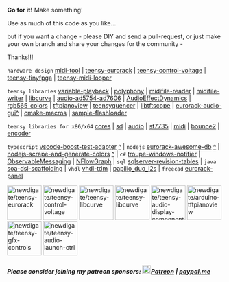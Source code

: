 **Go for it!** Make something! 

Use as much of this code as you like... 

but if you want a change - please DIY and send a pull-request, or just make your own branch and share your changes for the community - 

Thanks!!!

```hardware design```
[midi-tool](https://github.com/newdigate/samd21g-midi-tool)
|
[teensy-eurorack](https://github.com/newdigate/teensy-eurorack)
|
[teensy-control-voltage](https://github.com/newdigate/teensy-control-voltage)
|
[teensy-tinyfpga](https://github.com/newdigate/teensy-tinyfpga)
|
[teensy-midi-looper](https://github.com/newdigate/teensy-midi-looper)

```teensy libraries``` 
[variable-playback](https://github.com/newdigate/teensy-variable-playback)
|
[polyphony](https://github.com/newdigate/teensy-polyphony)
|
[midifile-reader](https://github.com/newdigate/midi-smf-reader)
|
[midifile-writer](https://github.com/newdigate/midi-smf-writer)
|
[libcurve](https://github.com/newdigate/teensy-libcurve)
|
[audio-ad5754-ad7606](https://github.com/newdigate/teensy-audio-ad5754-ad7606)
|
[AudioEffectDynamics](https://github.com/newdigate/AudioEffectDynamics)
|
[rgb565_colors](https://github.com/newdigate/rgb565_colors)
|
[tftpianoview](https://github.com/newdigate/arduino-tftpianoview)
|
[teensyquencer](https://github.com/newdigate/teensy-quencer)
|
[libtftscope](https://github.com/newdigate/teensy-audio-libtftscope)
|
[eurorack-audio-gui](https://github.com/newdigate/teensy-eurorack-audio-gui/)[^](https://newdigate.github.io/teensy-eurorack-audio-gui)
|
[cmake-macros](https://github.com/newdigate/teensy-cmake-macros)
|
[sample-flashloader](https://github.com/newdigate/teensy-sample-flashloader)

```teensy libraries for x86/x64```
[cores](https://github.com/newdigate/teensy-x86-stubs)
|
[sd](https://github.com/newdigate/teensy-x86-sd-stubs)
|
[audio](https://github.com/newdigate/teensy-audio-x86-stubs)
|
[st7735](https://github.com/newdigate/teensy-st7735-linux-stubs)
|
[midi](https://github.com/newdigate/teensy-x86-midi-stubs)
|
[bounce2](https://github.com/newdigate/teensy-x86-bounce2-stubs)
|
[encoder](https://github.com/newdigate/teensy-x86-encoder-stubs)

```typescript```
[vscode-boost-test-adapter](https://github.com/newdigate/vscode-boost-test-adapter) [^](https://marketplace.visualstudio.com/items?itemName=NicNewdigate.boost-test-adapter-debug)
|
```nodejs``` 
[eurorack-awesome-db](https://github.com/newdigate/eurorack-awesome-db) [^](https://github.com/newdigate/eurorack-awesome)
|
[nodejs-scrape-and-generate-colors](https://github.com/newdigate/nodejs-scrape-and-generate-colors) [^](https://github.com/newdigate/rgb565_colors)
|
```c#```
[troupe-windows-notifier](https://github.com/newdigate/troupe-windows-notifier)
|
[ObservableMessaging](https://github.com/newdigate/ObservableMessaging)
|
[NFlowGraph](https://github.com/newdigate/NFlowGraph)
|
```sql```
[sqlserver-revision-tables](https://github.com/newdigate/sqlserver-revision-tables)
|
```java```
[soa-dsl-scaffolding](https://github.com/newdigate/soa-dsl-scaffolding)
|
```vhdl```
[vhdl-tdm](https://github.com/newdigate/vhdl-tdm)
|
[papilio_duo_i2s](https://github.com/newdigate/papilio_duo_i2s)
|
```freecad```
[eurorack-panel](https://github.com/newdigate/freecad-eurorack-panel)

<a href='///github.com/newdigate/teensy-eurorack'><img src='https://github.com/newdigate/teensy-eurorack/raw/master/hardware/images/teensy-eurorack.svg' height='80px' title='newdigate/teensy-eurorack'/></a>       <a href='///github.com/newdigate/teensy-control-voltage'><img src='https://github.com/newdigate/teensy-control-voltage/raw/master/docs/teensy-control-voltage.svg' height='80px' title='newdigate/teensy-control-voltage'/></a>         <a href='///github.com/newdigate/teensy-libcurve'><img src='https://github.com/newdigate/teensy-libcurve/raw/main/docs/curves.gif' height='80px' title='newdigate/teensy-libcurve'/></a>     <a href='///github.com/newdigate/teensy-libcurve'><img src='https://github.com/newdigate/teensy-libcurve/raw/main/docs/curves-heart.gif' height='80px' title='newdigate/teensy-libcurve'/></a>       <a href='///github.com/newdigate/teensy-audio-display-components'><img src='https://github.com/newdigate/teensy-audio-display-components/raw/main/docs/multiple_example.gif' height='80px' title='newdigate/teensy-audio-display-components'/></a>        <a href='///github.com/newdigate/arduino-tftpianoview'><img src='https://github.com/newdigate/arduino-tftpianoview/raw/master/docs/arduino-tftpianoview.gif' height='80px' title='newdigate/arduino-tftpianoview'/></a>
<a href='///github.com/newdigate/teensy-gfx-controls'><img src='https://github.com/newdigate/teensy-gfx-controls/raw/main/docs/scene_menus.gif' height='80px' title='newdigate/teensy-gfx-controls'/></a> <a href='https://github.com/newdigate/teensy-audio-launch-ctrl/tree/feature/next'><img src='https://github.com/newdigate/teensy-audio-launch-ctrl/blob/feature/next/sampler.gif' height='80px' title='newdigate/teensy-audio-launch-ctrl'/></a>


##### Please consider joining my patreon sponsors: <a href='///www.patreon.com/teensy_eurorack'><img src='https://github.githubassets.com/images/modules/site/icons/funding_platforms/patreon.svg' height='20px' title='patreon'/>Patreon</a> | [paypal.me](///paypal.me/nicnewdigate)
